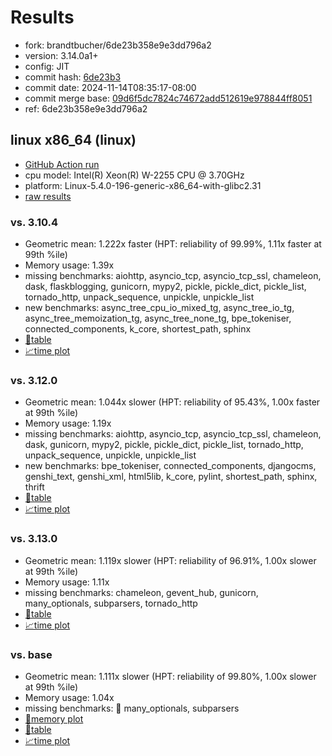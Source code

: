 # Results

- fork: brandtbucher/6de23b358e9e3dd796a2
- version: 3.14.0a1+
- config: JIT
- commit hash: [6de23b3](https://github.com/brandtbucher/cpython/commit/6de23b3)
- commit date: 2024-11-14T08:35:17-08:00
- commit merge base: [09d6f5dc7824c74672add512619e978844ff8051](https://github.com/python/cpython/commit/09d6f5dc7824c74672add512619e978844ff8051)
- ref: 6de23b358e9e3dd796a2

## linux x86_64 (linux)

- [GitHub Action run](https://github.com/faster-cpython/benchmarking/actions/runs/11846985972)
- cpu model: Intel(R) Xeon(R) W-2255 CPU @ 3.70GHz
- platform: Linux-5.4.0-196-generic-x86_64-with-glibc2.31
- [raw results](bm-20241114-linux-x86_64-brandtbucher-6de23b358e9e3dd796a2-3.14.0a1%2B-6de23b3.json)

### vs. 3.10.4

- Geometric mean: 1.222x faster (HPT: reliability of 99.99%, 1.11x faster at 99th %ile)
- Memory usage: 1.39x
- missing benchmarks: aiohttp, asyncio_tcp, asyncio_tcp_ssl, chameleon, dask, flaskblogging, gunicorn, mypy2, pickle, pickle_dict, pickle_list, tornado_http, unpack_sequence, unpickle, unpickle_list
- new benchmarks: async_tree_cpu_io_mixed_tg, async_tree_io_tg, async_tree_memoization_tg, async_tree_none_tg, bpe_tokeniser, connected_components, k_core, shortest_path, sphinx
- [📄table](bm-20241114-linux-x86_64-brandtbucher-6de23b358e9e3dd796a2-3.14.0a1%2B-6de23b3-vs-3.10.4.md)
- [📈time plot](bm-20241114-linux-x86_64-brandtbucher-6de23b358e9e3dd796a2-3.14.0a1%2B-6de23b3-vs-3.10.4.svg)

### vs. 3.12.0

- Geometric mean: 1.044x slower (HPT: reliability of 95.43%, 1.00x faster at 99th %ile)
- Memory usage: 1.19x
- missing benchmarks: aiohttp, asyncio_tcp, asyncio_tcp_ssl, chameleon, dask, gunicorn, mypy2, pickle, pickle_dict, pickle_list, tornado_http, unpack_sequence, unpickle, unpickle_list
- new benchmarks: bpe_tokeniser, connected_components, djangocms, genshi_text, genshi_xml, html5lib, k_core, pylint, shortest_path, sphinx, thrift
- [📄table](bm-20241114-linux-x86_64-brandtbucher-6de23b358e9e3dd796a2-3.14.0a1%2B-6de23b3-vs-3.12.0.md)
- [📈time plot](bm-20241114-linux-x86_64-brandtbucher-6de23b358e9e3dd796a2-3.14.0a1%2B-6de23b3-vs-3.12.0.svg)

### vs. 3.13.0

- Geometric mean: 1.119x slower (HPT: reliability of 96.91%, 1.00x slower at 99th %ile)
- Memory usage: 1.11x
- missing benchmarks: chameleon, gevent_hub, gunicorn, many_optionals, subparsers, tornado_http
- [📄table](bm-20241114-linux-x86_64-brandtbucher-6de23b358e9e3dd796a2-3.14.0a1%2B-6de23b3-vs-3.13.0.md)
- [📈time plot](bm-20241114-linux-x86_64-brandtbucher-6de23b358e9e3dd796a2-3.14.0a1%2B-6de23b3-vs-3.13.0.svg)

### vs. base

- Geometric mean: 1.111x slower (HPT: reliability of 99.80%, 1.00x slower at 99th %ile)
- Memory usage: 1.04x
- missing benchmarks: 🔴 many_optionals, subparsers
- [🧠memory plot](bm-20241114-linux-x86_64-brandtbucher-6de23b358e9e3dd796a2-3.14.0a1%2B-6de23b3-vs-base-mem.svg)
- [📄table](bm-20241114-linux-x86_64-brandtbucher-6de23b358e9e3dd796a2-3.14.0a1%2B-6de23b3-vs-base.md)
- [📈time plot](bm-20241114-linux-x86_64-brandtbucher-6de23b358e9e3dd796a2-3.14.0a1%2B-6de23b3-vs-base.svg)

